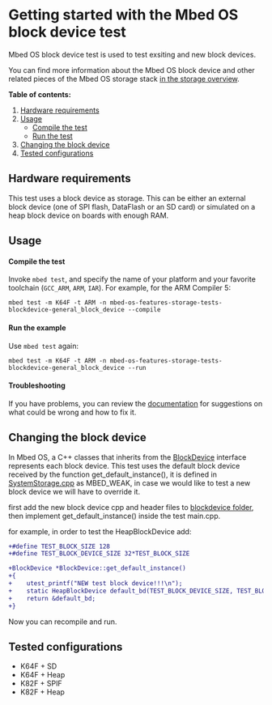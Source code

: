 # Getting started with the Mbed OS block device test

Mbed OS block device test is used to test exsiting and new block devices.

You can find more information about the Mbed OS block device and other related pieces of the Mbed OS storage stack [in the storage overview](https://os.mbed.com/docs/latest/reference/storage.html).

**Table of contents:**

1. [Hardware requirements](#hardware-requirements)
1. [Usage](#usage)
   - [Compile the test](#compile-the-test)
   - [Run the test](#run-the-test)
1. [Changing the block device](#changing-the-block-device)
1. [Tested configurations](#tested-configurations)

## Hardware requirements

This test uses a block device as storage. This can be either an external
block device (one of SPI flash, DataFlash or an SD card) or simulated on a
heap block device on boards with enough RAM.

## Usage

#### Compile the test

Invoke `mbed test`, and specify the name of your platform and your favorite
toolchain (`GCC_ARM`, `ARM`, `IAR`). For example, for the ARM Compiler 5:

```
mbed test -m K64F -t ARM -n mbed-os-features-storage-tests-blockdevice-general_block_device --compile
```

#### Run the example

Use `mbed test` again:

```
mbed test -m K64F -t ARM -n mbed-os-features-storage-tests-blockdevice-general_block_device --run
```
   
#### Troubleshooting

If you have problems, you can review the [documentation](https://os.mbed.com/docs/latest/tutorials/debugging.html)
for suggestions on what could be wrong and how to fix it.

## Changing the block device

In Mbed OS, a C++ classes that inherits from the [BlockDevice](https://os.mbed.com/docs/latest/reference/storage.html#block-devices)
interface represents each block device. 
This test uses the default block device received by the function get_default_instance(), it is defined in [SystemStorage.cpp](https://github.com/ARMmbed/mbed-os/blob/master/features/storage/system_storage/SystemStorage.cpp#L35-L77) as MBED_WEAK, in case we would like to test a new block device we will have to override it.

first add the new block device cpp and header files to [blockdevice folder](https://github.com/ARMmbed/mbed-os/tree/master/features/storage/blockdevice), then implement get_default_instance() inside the test main.cpp.

for example, in order to test the HeapBlockDevice add:

``` diff
+#define TEST_BLOCK_SIZE 128
+#define TEST_BLOCK_DEVICE_SIZE 32*TEST_BLOCK_SIZE

+BlockDevice *BlockDevice::get_default_instance()
+{
+    utest_printf("NEW test block device!!!\n");
+    static HeapBlockDevice default_bd(TEST_BLOCK_DEVICE_SIZE, TEST_BLOCK_SIZE);
+    return &default_bd;
+}
```

Now you can recompile and run.

## Tested configurations

- K64F + SD
- K64F + Heap
- K82F + SPIF
- K82F + Heap
